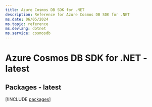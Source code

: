 ```yaml
---
title: Azure Cosmos DB SDK for .NET
description: Reference for Azure Cosmos DB SDK for .NET
ms.date: 06/05/2024
ms.topic: reference
ms.devlang: dotnet
ms.service: cosmosdb
---
```

# Azure Cosmos DB SDK for .NET - latest
## Packages - latest
[!INCLUDE [packages](cosmos-db-index.md)]